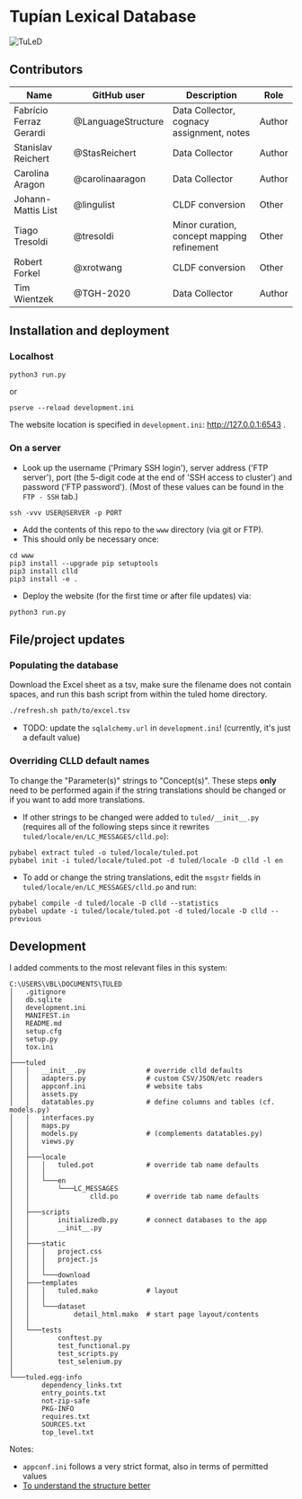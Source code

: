 # Tupían Lexical Database
![TuLeD](mapNimu2.png)


## Contributors 

Name | GitHub user | Description | Role
--- | --- | --- | ---
Fabrício Ferraz Gerardi | @LanguageStructure | Data Collector, cognacy assignment, notes | Author
Stanislav Reichert |@StasReichert | Data Collector | Author
Carolina Aragon | @carolinaaragon | Data Collector | Author
Johann-Mattis List | @lingulist | CLDF conversion | Other
Tiago Tresoldi | @tresoldi | Minor curation, concept mapping refinement | Other
Robert Forkel | @xrotwang | CLDF conversion | Other
Tim Wientzek | @TGH-2020 | Data Collector | Author

## Installation and deployment

### Localhost

```
python3 run.py
```

or

```
pserve --reload development.ini
```

The website location is specified in `development.ini`: http://127.0.0.1:6543 . 

### On a server

- Look up the username ('Primary SSH login'), server address ('FTP server'), port (the 5-digit code at the end of 'SSH access to cluster') and password ('FTP password'). (Most of these values can be found in the `FTP - SSH` tab.)
```
ssh -vvv USER@SERVER -p PORT
```
- Add the contents of this repo to the `www` directory (via git or FTP).
- This should only be necessary once:
```
cd www
pip3 install --upgrade pip setuptools
pip3 install clld
pip3 install -e .
```
- Deploy the website (for the first time or after file updates) via:
```
python3 run.py
```

## File/project updates

### Populating the database

Download the Excel sheet as a tsv, make sure the filename does not contain spaces, and run this bash script from within the tuled home directory.

```bash
./refresh.sh path/to/excel.tsv
```

* TODO: update the `sqlalchemy.url` in `development.ini`! (currently, it's just a default value)

### Overriding CLLD default names

To change the "Parameter(s)" strings to "Concept(s)". These steps **only** need to be performed again if the string translations should be changed or if you want to add more translations.
- If other strings to be changed were added to `tuled/__init__.py` (requires all of the following steps since it rewrites `tuled/locale/en/LC_MESSAGES/clld.po`):
```
pybabel extract tuled -o tuled/locale/tuled.pot
pybabel init -i tuled/locale/tuled.pot -d tuled/locale -D clld -l en
```
- To add or change the string translations, edit the `msgstr` fields in `tuled/locale/en/LC_MESSAGES/clld.po` and run:
```
pybabel compile -d tuled/locale -D clld --statistics
pybabel update -i tuled/locale/tuled.pot -d tuled/locale -D clld --previous
```

## Development

I added comments to the most relevant files in this system:

```
C:\USERS\VBL\DOCUMENTS\TULED
│   .gitignore
│   db.sqlite
│   development.ini
│   MANIFEST.in
│   README.md
│   setup.cfg
│   setup.py
│   tox.ini
│
├───tuled
│   │   __init__.py               # override clld defaults
│   │   adapters.py               # custom CSV/JSON/etc readers
│   │   appconf.ini               # website tabs
│   │   assets.py
│   │   datatables.py             # define columns and tables (cf. models.py)
│   │   interfaces.py
│   │   maps.py
│   │   models.py                 # (complements datatables.py)
│   │   views.py
│   │
│   ├───locale
│   │   │   tuled.pot             # override tab name defaults
│   │   │
│   │   └───en
│   │       └───LC_MESSAGES
│   │               clld.po       # override tab name defaults
│   │
│   ├───scripts
│   │       initializedb.py       # connect databases to the app
│   │       __init__.py
│   │   
│   ├───static
│   │   │   project.css
│   │   │   project.js
│   │   │
│   │   └───download
│   ├───templates
│   │   │   tuled.mako            # layout
│   │   │
│   │   └───dataset
│   │           detail_html.mako  # start page layout/contents
│   │
│   └───tests
│           conftest.py
│           test_functional.py
│           test_scripts.py
│           test_selenium.py
│
└───tuled.egg-info
        dependency_links.txt
        entry_points.txt
        not-zip-safe
        PKG-INFO
        requires.txt
        SOURCES.txt
        top_level.txt
```

Notes:
- `appconf.ini` follows a very strict format, also in terms of permitted values
- [To understand the structure better](https://clld.readthedocs.io/en/latest/tutorial.html)
